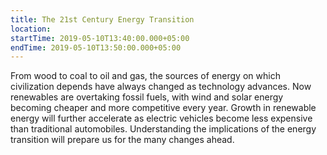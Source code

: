 ```yaml
---
title: The 21st Century Energy Transition
location: 
startTime: 2019-05-10T13:40:00.000+05:00
endTime: 2019-05-10T13:50:00.000+05:00
---
```


From wood to coal to oil and gas, the sources of energy on which civilization depends have always changed as technology advances. Now renewables are overtaking fossil fuels, with wind and solar energy becoming cheaper and more competitive every year. Growth in renewable energy will further accelerate as electric vehicles become less expensive than traditional automobiles. Understanding the implications of the energy transition will prepare us for the many changes ahead.